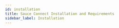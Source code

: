 ```yaml
---
id: installation
title: Sauce Connect Installation and Requirements
sidebar_label: Installation
---
```

